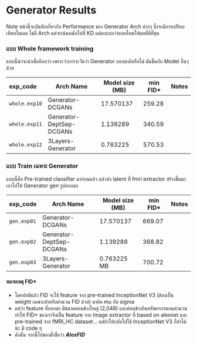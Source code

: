 # Generator Results

Note หน้านี้จะบันทึกเกี่ยวกับ Performance ของ Generator Arch ต่างๆ ซึ่งจะมีการเปรียบเทียบโมเดล
ไม่กี่ Arch แต่จะเน้นหนักไปที่ KD แต่ละแบบว่าแบบไหนให้ผลที่ดีที่สุด

### แบบ Whole framework training
แบบนี้น่าจะน่าเชื่อถือกว่า เพราะว่าการจะวัดว่า Generator ออกมาดีหรือไม่ มันขึ้นกับ Model อื่นๆด้วย

| exp_code      | Arch Name                | Model size (MB) | min FID* | Notes |
|:--------------|--------------------------|-----------------|----------|-------|
| `whole.exp10` | Generator-DCGANs         | 17.570137       | 259.28   |       |
| `whole.exp11` | Generator-DeptSep-DCGANs | 1.139289        | 340.59   |       |
| `whole.exp12` | 3Layers-Generator        | 0.763225        | 570.53   |       |


### แบบ Train เฉพาะ Generator

แบบนี้คือ Pre-trained classifier มาก่อนแล้ว แล้วส่ง latent ที่ fmri extractor สร้างขึ้นมา
เอาไปให้ Generator gen รูปออกมา

| exp_code    | Arch Name                | Model size (MB) | min FID* | Notes |
|:------------|--------------------------|-----------------|----------|-------|
| `gen.exp01` | Generator-DCGANs         | 17.570137       | 669.07   |       |
| `gen.exp02` | Generator-DeptSep-DCGANs | 1.139289        | 368.82   |       |
| `gen.exp03` | 3Layers-Generator        | 0.763225 MB     | 700.72   |       |

#### **หมายเหตุ FID*** 
- โดยปกติแล้ว FID จะใช้ feature จาก pre-trained InceptionNet V3 (ต้องเป็น weight 
เฉพาะสำหรับคำนวน FID ด้วย) มาคิด mu กับ sigma
- แต่ว่า feature ที่ออกมา มีขนาดค่อนข้างใหญ่ (2,048) และค่อนข้างกินทรัพยากรตอนคำนวน ทำให้ 
FID* ของเราจึงเป็น feature จาก Image extractor ที่ based on alexnet และ pre-trained 
จาก fMRI_HC dataset... แต่ถ้าให้กลับไปใช้ InceptionNet V3 ก็ทำได้น้ะ มี code ยุ
- ดังนั้น จากนี้ไปของตั้งชื่อว่า _**AlexFID**_
